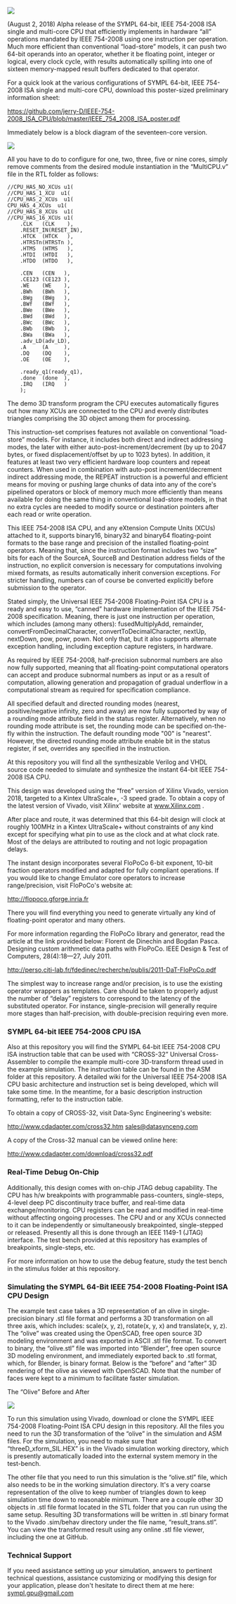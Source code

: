 ![](https://github.com/jerry-D/IEEE-754-2008_ISA_CPU/blob/master/images/SYMPL_CPU_LOGO.png)

(August 2, 2018) Alpha release of the SYMPL 64-bit, IEEE 754-2008 ISA single and multi-core CPU that efficiently implements in hardware “all” operations mandated by IEEE 754-2008 using one instruction per operation.   Much more efficient than conventional “load-store” models, it can push two 64-bit operands into an operator, whether it be floating point, integer or logical, every clock cycle, with results automatically spilling into one of sixteen memory-mapped result buffers dedicated to that operator.  

For a quick look at the various configurations of   SYMPL 64-bit, IEEE 754-2008 ISA single and multi-core CPU, download this poster-sized preliminary information sheet:

https://github.com/jerry-D/IEEE-754-2008_ISA_CPU/blob/master/IEEE_754_2008_ISA_poster.pdf

Immediately below is a block diagram of the seventeen-core version.

![](https://github.com/jerry-D/IEEE-754-2008_ISA_CPU/blob/master/images/seventeen_CPUs.png)

All you have to do to configure for one, two, three, five or nine cores, simply remove comments from the desired module instantiation in the “MultiCPU.v” file in the RTL folder as follows:

``` 
//CPU_HAS_NO_XCUs u1(
//CPU_HAS_1_XCU  u1(
//CPU_HAS_2_XCUs  u1(
CPU_HAS_4_XCUs  u1(
//CPU_HAS_8_XCUs  u1(
//CPU_HAS_16_XCUs u1(
    .CLK   (CLK    ),
    .RESET_IN(RESET_IN),
    .HTCK  (HTCK   ),
    .HTRSTn(HTRSTn ),
    .HTMS  (HTMS   ),
    .HTDI  (HTDI   ),
    .HTDO  (HTDO   ),

    .CEN   (CEN   ),
    .CE123 (CE123 ),
    .WE    (WE    ),
    .BWh   (BWh   ),
    .BWg   (BWg   ),
    .BWf   (BWf   ),
    .BWe   (BWe   ),
    .BWd   (BWd   ),
    .BWc   (BWc   ),
    .BWb   (BWb   ),
    .BWa   (BWa   ),
    .adv_LD(adv_LD),
    .A     (A     ),
    .DQ    (DQ    ),
    .OE    (OE    ),
                      
    .ready_q1(ready_q1),    
    .done  (done  ),
    .IRQ   (IRQ   )
    );
```

The demo 3D transform program the CPU executes automatically figures out how many XCUs are connected to the CPU and evenly distributes triangles comprising the 3D object among them for processing.

This instruction-set comprises features not available on conventional “load-store” models. For instance, it includes both direct and indirect addressing modes, the later with either auto-post-increment/decrement (by up to 2047 bytes, or fixed displacement/offset by up to 1023 bytes).  In addition, it features at least two very efficient hardware loop counters and repeat counters.  When used in combination with auto-post increment/decrement indirect addressing mode, the REPEAT instruction is a powerful and efficient means for moving or pushing large chunks of data into any of the core's pipelined operators or block of memory much more efficiently than means available for doing the same thing in conventional load-store models, in that no extra cycles are needed to modify source or destination pointers after each read or write operation.

This IEEE 754-2008 ISA CPU, and any eXtension Compute Units (XCUs) attached to it, supports binary16, binary32 and binary64 floating-point formats to the base range and precision of the installed floating-point operators.  Meaning that, since the instruction format includes two “size” bits for each of the SourceA, SourceB and Destination address fields of the instruction, no explicit conversion is necessary for computations involving mixed formats, as results automatically inherit conversion exceptions.  For stricter handling, numbers can of course be converted explicitly before submission to the operator. 

Stated simply, the Universal IEEE 754-2008 Floating-Point ISA CPU is a ready and easy to use, “canned” hardware implementation of the IEEE 754-2008 specification.  Meaning, there is just one instruction per operation, which includes (among many others):  fusedMultiplyAdd, remainder, convertFromDecimalCharacter, convertToDecimalCharacter, nextUp, nextDown, pow, powr, pown.  Not only that, but it also supports alternate exception handling, including exception capture registers, in hardware.

As required by IEEE 754-2008, half-precision subnormal numbers are also now fully supported, meaning that all floating-point computational operators can accept and produce subnormal numbers as input or as a result of computation, allowing generation and propagation of gradual underflow in a computational stream as required for specification compliance.

All specified default and directed rounding modes (nearest, positive/negative infinity, zero and away) are now fully supported by way of a rounding mode attribute field in the status register.  Alternatively, when no rounding mode attribute is set, the rounding mode can be specified on-the-fly within the instruction.  The default rounding mode "00" is "nearest".  However, the directed rounding mode attribute enable bit in the status register, if set, overrides any specified in the instruction.

At this repository you will find all the synthesizable Verilog and VHDL source code needed to simulate and synthesize the instant  64-bit IEEE 754-2008 ISA CPU.  

This design was developed using the “free” version of Xilinx Vivado, version 2018, targeted to a Kintex UltraScale+, -3 speed grade.  To obtain a copy of the latest version of Vivado, visit Xilinx' website at www.Xilinx.com .

After place and route, it was determined that this 64-bit design will clock at roughly 100MHz in a Kintex UltraScale+  without constraints of any kind except for specifying what pin to use as the clock and at what clock rate.  Most of the delays are attributed to routing and not logic propagation delays. 

The instant design incorporates several FloPoCo 6-bit exponent, 10-bit fraction operators modified and adapted for fully compliant operations.   If you would like to change Emulator core operators to increase range/precision, visit FloPoCo's website at:

http://flopoco.gforge.inria.fr

There you will find everything you need to generate virtually any kind of floating-point operator and many others.

For more information regarding the FloPoCo library and generator, read the article at the link provided below:
Florent de Dinechin and Bogdan Pasca.  Designing custom arithmetic data paths with FloPoCo.  IEEE Design & Test of Computers, 28(4):18—27, July 2011.

http://perso.citi-lab.fr/fdedinec/recherche/publis/2011-DaT-FloPoCo.pdf

The simplest way to increase range and/or precision, is to use the existing operator wrappers as templates.  Care should be taken to properly adjust the number of “delay” registers to correspond to the latency of the substituted operator.  For instance, single-precision will generally require more stages than half-precision, with double-precision requiring even more.

### SYMPL 64-bit IEEE 754-2008  CPU ISA
Also at this repository you will find the SYMPL 64-bit IEEE 754-2008  CPU ISA instruction table that can be used with “CROSS-32” Universal Cross-Assembler to compile the example multi-core 3D-transform thread used in the example simulation.   The instruction table can be found in the ASM folder at this repository.  A detailed wiki for the Universal IEEE 754-2008 ISA CPU basic architecture and instruction set is being developed, which will take some time.  In the meantime, for a basic description instruction formatting, refer to the instruction table.

To obtain a copy of CROSS-32, visit Data-Sync Engineering's website: 

http://www.cdadapter.com/cross32.htm
sales@datasynceng.com

A copy of the Cross-32 manual can be viewed online here: 

http://www.cdadapter.com/download/cross32.pdf

### Real-Time Debug On-Chip

Additionally, this design comes with on-chip JTAG debug capability. The CPU has h/w breakpoints with programmable pass-counters, single-steps, 4-level deep PC discontinuity trace buffer, and real-time data exchange/monitoring.  CPU registers can be read and modified in real-time without affecting ongoing processes. The CPU and or any XCUs connected to it can be independently or simultaneously breakpointed, single-stepped or released. Presently all this is done through an IEEE 1149-1 (JTAG) interface.  The test bench provided at this repository has examples of breakpoints, single-steps, etc.

For more information on how to use the debug feature, study the test bench in the stimulus folder at this repository.

### Simulating the SYMPL 64-Bit  IEEE 754-2008 Floating-Point ISA CPU Design

The example test case takes a 3D representation of an olive in single-precision binary .stl file format and performs a 3D transformation on all three axis, which includes:  scale(x, y, z), rotate(x, y, x) and translate(x, y, z).   The “olive” was created using the OpenSCAD, free open source 3D modeling environment and was exported in ASCII .stl file format.  To convert to binary, the “olive.stl” file was imported into “Blender”, free open source 3D modeling environment, and immediately exported back to .stl format, which, for Blender, is binary format.  Below is the “before” and “after” 3D rendering of the olive as viewed with OpenSCAD.  Note that the number of faces were kept to a minimum to facilitate faster simulation.

The “Olive” Before and After

![](https://github.com/jerry-D/SYMPL-FP324-AXI4-GP-GPU/blob/master/olive_trans_both.gif.gif)

To run this simulation using Vivado, download or clone the SYMPL IEEE 754-2008 Floating-Point ISA CPU design in this repository.   All the files you need to run the 3D transformation of the “olive” in the simulation and ASM files.  For the simulation, you need to make sure that “threeD_xform_SIL.HEX” is in the Vivado simulation working directory, which is presently automatically loaded into the external system memory in the test-bench. 

The other file that you need to run this simulation is the “olive.stl” file, which also needs to be in the working simulation directory.  It's a very coarse representation of the olive to keep number of triangles down to keep simulation time down to reasonable minimum.  There are a couple other 3D objects in .stl file format located in the STL folder that you can run using the same setup.  Resulting 3D transformations will be written in .stl binary format to the Vivado .sim/behav directory under the file name, “result_trans.stl”.  You can view the transformed result using any online .stl file viewer, including the one at GitHub.

### Technical Support
If you need assistance setting up your simulation, answers to pertinent technical questions, assistance customizing or modifying this design for your application, please don't hesitate to direct them at me here:  sympl.gpu@gmail.com


